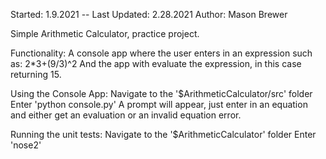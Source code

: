 Started: 1.9.2021 -- Last Updated: 2.28.2021
Author: Mason Brewer

Simple Arithmetic Calculator, practice project.

Functionality:
  A console app where the user enters in an expression such as:
      2*3+(9/3)^2
  And the app with evaluate the expression, in this case returning 15.

Using the Console App:
  Navigate to the '$ArithmeticCalculator/src' folder
  Enter 'python console.py'
  A prompt will appear, just enter in an equation and either get an evaluation or an invalid equation error.

Running the unit tests:
  Navigate to the '$ArithmeticCalculator' folder
  Enter 'nose2'

